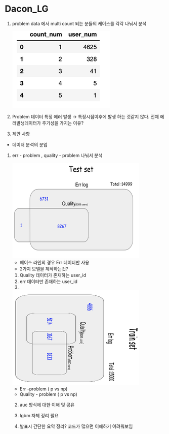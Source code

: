 


# Dacon_LG

1. problem data 에서 multi count 되는 분들의 케이스를 각각 나눠서 분석

    ![img1](./img/0110/img1.png)

2. Problem 데이터 
특정 에러 발생 → 특정시점이후에 발생 하는 것같지 않다. 
전체 에러발생데이터가 주기성을 가지는 이유?

1. 제안 사항

- 데이터 분석의 분업
1. err - problem , quality - problem 나눠서 분석
 


    <img src="./img/0110/img2.png" width="400" height="300">

    - 베이스 라인의 경우 Err 데이터만 사용
    - 2가지 모델을 제작하는것? 
    1. Quality 데이터가 존재하는 user_id
    2. err 데이터만 존재하는 user_id
    3.
    

    <img src="./img/0110/img3.png" width="400" height="300">    
    
    
    - Err -problem ( p  vs np)
    - Quality - problem ( p vs np)

    2. auc 방식에 대한 이해 및 공유

    3. lgbm 자체 정리 필요

    4. 발표시 간단한 요약 정리? 코드가 많으면 이해하기 어려워보임


